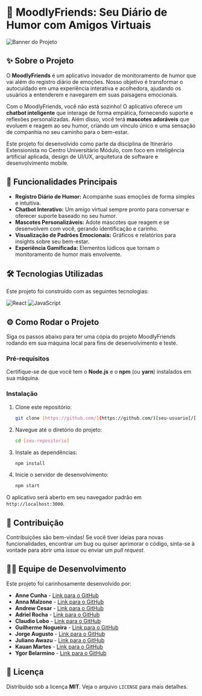 # 🌟 MoodlyFriends: Seu Diário de Humor com Amigos Virtuais

![Banner do Projeto](imagem.png)

## ✨ Sobre o Projeto

O **MoodlyFriends** é um aplicativo inovador de monitoramento de humor que vai além do registro diário de emoções. Nosso objetivo é transformar o autocuidado em uma experiência interativa e acolhedora, ajudando os usuários a entenderem e navegarem em suas paisagens emocionais.

Com o MoodlyFriends, você não está sozinho! O aplicativo oferece um **chatbot inteligente** que interage de forma empática, fornecendo suporte e reflexões personalizadas. Além disso, você terá **mascotes adoráveis** que evoluem e reagem ao seu humor, criando um vínculo único e uma sensação de companhia no seu caminho para o bem-estar.

Este projeto foi desenvolvido como parte da disciplina de Itinerário Extensionista no Centro Universitário Módulo, com foco em inteligência artificial aplicada, design de UI/UX, arquitetura de software e desenvolvimento mobile.

## 🚀 Funcionalidades Principais

* **Registro Diário de Humor:** Acompanhe suas emoções de forma simples e intuitiva.
* **Chatbot Interativo:** Um amigo virtual sempre pronto para conversar e oferecer suporte baseado no seu humor.
* **Mascotes Personalizáveis:** Adote mascotes que reagem e se desenvolvem com você, gerando identificação e carinho.
* **Visualização de Padrões Emocionais:** Gráficos e relatórios para insights sobre seu bem-estar.
* **Experiência Gamificada:** Elementos lúdicos que tornam o monitoramento de humor mais envolvente.

## 🛠 Tecnologias Utilizadas

Este projeto foi construído com as seguintes tecnologias:

<p align="left">
  <img src="https://img.shields.io/badge/React-20232A?style=for-the-badge&logo=react&logoColor=61DAFB" alt="React" />
  <img src="https://img.shields.io/badge/JavaScript-F7DF1E?style=for-the-badge&logo=javascript&logoColor=black" alt="JavaScript" />
</p>

## ⚙️ Como Rodar o Projeto

Siga os passos abaixo para ter uma cópia do projeto MoodlyFriends rodando em sua máquina local para fins de desenvolvimento e teste.

### Pré-requisitos

Certifique-se de que você tem o **Node.js** e o **npm** (ou **yarn**) instalados em sua máquina.

### Instalação

1.  Clone este repositório:
    ```bash
    git clone [https://github.com/](https://github.com/)[seu-usuario]/[seu-repositorio].git
    ```
2.  Navegue até o diretório do projeto:
    ```bash
    cd [seu-repositorio]
    ```
3.  Instale as dependências:
    ```bash
    npm install
    ```
4.  Inicie o servidor de desenvolvimento:
    ```bash
    npm start
    ```

O aplicativo será aberto em seu navegador padrão em `http://localhost:3000`.

## 🤝 Contribuição

Contribuições são bem-vindas! Se você tiver ideias para novas funcionalidades, encontrar um bug ou quiser aprimorar o código, sinta-se à vontade para abrir uma _issue_ ou enviar um _pull request_.

## 👨‍💻 Equipe de Desenvolvimento

Este projeto foi carinhosamente desenvolvido por:

* **Anne Cunha** - [Link para o GitHub](https://github.com/AnneCunha)
* **Anna Malzone** - [Link para o GitHub](https://github.com/AnnaMalzone)
* **Andrew Cesar** - [Link para o GitHub](https://github.com/Dudu-and)
* **Adriel Rocha** - [Link para o GitHub](https://github.com/Starboy-adm)
* **Claudio Lobo** - [Link para o GitHub](https://github.com/lobo-chaib)
* **Guilherme Nogueira** - [Link para o GitHub](https://github.com/GuilhermeNgr)
* **Jorge Augusto** - [Link para o GitHub](https://github.com/JorgeBackendDev)
* **Juliano Awazu** - [Link para o GitHub](https://github.com/awazudev)
* **Kauan Martes** - [Link para o GitHub](https://github.com/KauanM99)
* **Ygor Belarmino** - [Link para o GitHub](https://github.com/Mercurykz)

## 📜 Licença

Distribuído sob a licença **MIT**. Veja o arquivo `LICENSE` para mais detalhes.
